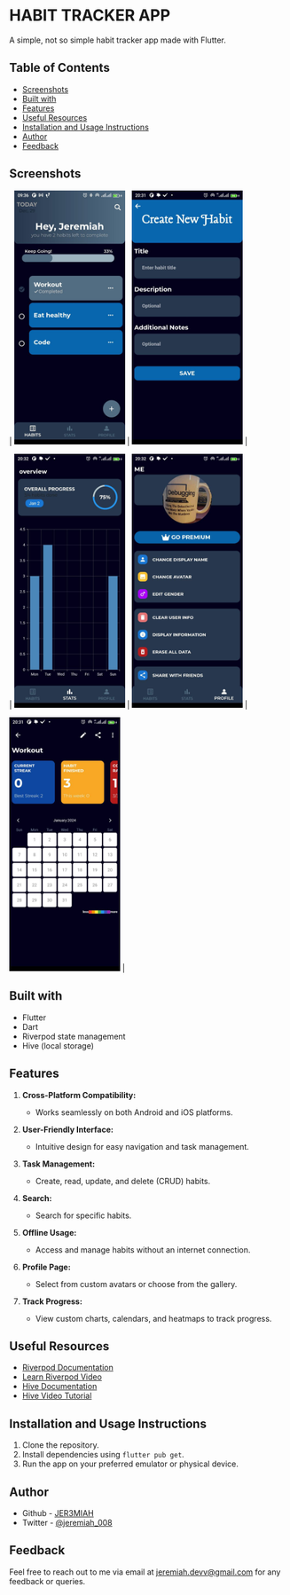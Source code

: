 # HABIT TRACKER APP

A simple, not so simple habit tracker app made with Flutter.

## Table of Contents

- [Screenshots](#screenshots)
- [Built with](#built-with)
- [Features](#features)
- [Useful Resources](#useful-resources)
- [Installation and Usage Instructions](#installation-and-usage-instructions)
- [Author](#author)
- [Feedback](#feedback)

## Screenshots

| <img src="./assets/screenshots/habit-app-sc.jpg" width="200" alt="main screen" /> | <img src="./assets/screenshots/create-habit-sc.jpg" width="200" alt="main screen" /> |

| <img src="./assets/screenshots/overview-sc.jpg" width="200" alt="main screen" /> | <img src="./assets/screenshots/profile-sc.jpg" width="200" alt="main screen" /> |

<img src="./assets/screenshots/view-habit-sc.jpg" width="200" alt="main screen" /> |

## Built with

- Flutter
- Dart
- Riverpod state management
- Hive (local storage)

## Features

1. **Cross-Platform Compatibility:**

   - Works seamlessly on both Android and iOS platforms.

2. **User-Friendly Interface:**

   - Intuitive design for easy navigation and task management.

3. **Task Management:**

   - Create, read, update, and delete (CRUD) habits.

4. **Search:**

   - Search for specific habits.

5. **Offline Usage:**

   - Access and manage habits without an internet connection.

6. **Profile Page:**

   - Select from custom avatars or choose from the gallery.

7. **Track Progress:**
   - View custom charts, calendars, and heatmaps to track progress.

## Useful Resources

- [Riverpod Documentation](https://riverpod.dev/docs/introduction/getting_started)
- [Learn Riverpod Video](https://youtu.be/pwflXIA-6YQ?si=HtgskXpuicavAFqS)
- [Hive Documentation](https://docs.hivedb.dev/#/)
- [Hive Video Tutorial](https://youtu.be/xN_OTO5EYKY?si=8RkZw7Wpl0udNmNH)

## Installation and Usage Instructions

1. Clone the repository.
2. Install dependencies using `flutter pub get`.
3. Run the app on your preferred emulator or physical device.

## Author

- Github - [JER3MIAH](https://github.com/)
- Twitter - [@jeremiah_008](https://twitter.com/jeremiah_008)

## Feedback

Feel free to reach out to me via email at [jeremiah.devv@gmail.com](mailto:jeremiah.devv@gmail.com) for any feedback or queries.
